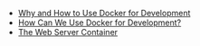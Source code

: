 - [Why and How to Use Docker for Development](https://medium.com/travis-on-docker/why-and-how-to-use-docker-for-development-a156c1de3b24)
- [How Can We Use Docker for Development?](https://www.codementor.io/jquacinella/docker-and-docker-compose-for-local-development-and-small-deployments-ph4p434gb)
- [The Web Server Container](https://www.masterzendframework.com/docker-development-environment/)
